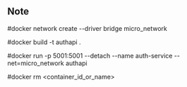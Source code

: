 ## Note

#docker network create --driver bridge micro_network

#docker build -t authapi .

#docker run -p 5001:5001 --detach --name auth-service --net=micro_network authapi

#docker rm <container_id_or_name>
